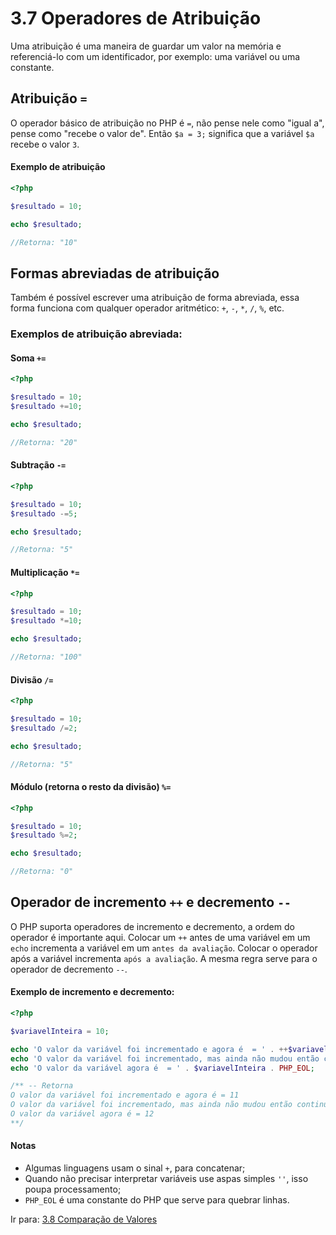 # 3.7 Operadores de Atribuição

Uma atribuição é uma maneira de guardar um valor na memória e referenciá-lo com um
identificador, por exemplo: uma variável ou uma constante.

## Atribuição `=`

O operador básico de atribuição no PHP é `=`, não pense nele como "igual a", pense
como "recebe o valor de". Então `$a = 3;` significa que a variável `$a` recebe o valor `3`.

#### Exemplo de atribuição

```php
<?php

$resultado = 10;

echo $resultado;

//Retorna: "10"
```
## Formas abreviadas de atribuição

Também é possível escrever uma atribuição de forma abreviada, essa forma funciona com qualquer operador aritmético: `+`, `-`, `*`, `/`, `%`, etc.

### Exemplos de atribuição abreviada:

#### Soma `+=`

```php
<?php

$resultado = 10;
$resultado +=10;

echo $resultado;

//Retorna: "20"
```

#### Subtração `-=`

```php
<?php

$resultado = 10;
$resultado -=5;

echo $resultado;

//Retorna: "5"
```

#### Multiplicação `*=`

```php
<?php

$resultado = 10;
$resultado *=10;

echo $resultado;

//Retorna: "100"
```

#### Divisão `/=`

```php
<?php

$resultado = 10;
$resultado /=2;

echo $resultado;

//Retorna: "5"
```

#### Módulo (retorna o resto da divisão) `%=`

```php
<?php

$resultado = 10;
$resultado %=2;

echo $resultado;

//Retorna: "0"
```

## Operador de incremento `++` e decremento `--`

O PHP suporta operadores de incremento e decremento, a ordem do operador é importante aqui.
Colocar um `++` antes de uma variável em um `echo` incrementa a variável em um
`antes da avaliação`. Colocar o operador após a variável incrementa `após a avaliação`. A mesma regra serve para o operador de decremento `--`.

#### Exemplo de incremento e decremento:

```php
<?php

$variavelInteira = 10;

echo 'O valor da variável foi incrementado e agora é  = ' . ++$variavelInteira . PHP_EOL;
echo 'O valor da variável foi incrementado, mas ainda não mudou então continua sendo = ' . $variavelInteira++ . PHP_EOL;
echo 'O valor da variável agora é  = ' . $variavelInteira . PHP_EOL;

/** -- Retorna
O valor da variável foi incrementado e agora é = 11
O valor da variável foi incrementado, mas ainda não mudou então continua sendo = 11
O valor da variável agora é = 12
**/
```

#### Notas
 
- Algumas linguagens usam o sinal `+`, para concatenar;
- Quando não precisar interpretar variáveis use aspas simples `''`, isso poupa processamento;
- `PHP_EOL` é uma constante do PHP que serve para quebrar linhas.

Ir para: [3.8 Comparação de Valores](8-Operadores-comparacao.md)